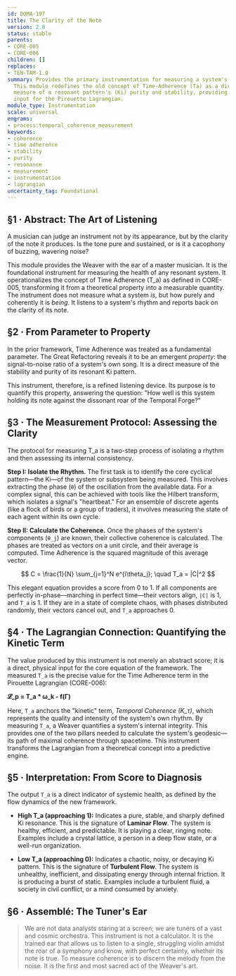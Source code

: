 ```yaml
---
id: DOMA-197
title: The Clarity of the Note
version: 2.0
status: stable
parents:
- CORE-005
- CORE-006
children: []
replaces:
- TEN-TAM-1.0
summary: Provides the primary instrumentation for measuring a system's temporal coherence.
  This module redefines the old concept of Time-Adherence (Ta) as a direct, quantifiable
  measure of a resonant pattern's (Ki) purity and stability, providing a critical
  input for the Pirouette Lagrangian.
module_type: Instrumentation
scale: universal
engrams:
- process:temporal_coherence_measurement
keywords:
- coherence
- time adherence
- stability
- purity
- resonance
- measurement
- instrumentation
- lagrangian
uncertainty_tag: Foundational
---
```

## §1 · Abstract: The Art of Listening
A musician can judge an instrument not by its appearance, but by the clarity of the note it produces. Is the tone pure and sustained, or is it a cacophony of buzzing, wavering noise?

This module provides the Weaver with the ear of a master musician. It is the foundational instrument for measuring the health of any resonant system. It operationalizes the concept of Time Adherence (T_a) as defined in CORE-005, transforming it from a theoretical property into a measurable quantity. The instrument does not measure what a system *is*, but how purely and coherently it is *being*. It listens to a system's rhythm and reports back on the clarity of its note.

## §2 · From Parameter to Property
In the prior framework, Time Adherence was treated as a fundamental parameter. The Great Refactoring reveals it to be an emergent *property*: the signal-to-noise ratio of a system's own song. It is a direct measure of the stability and purity of its resonant Ki pattern.

This instrument, therefore, is a refined listening device. Its purpose is to quantify this property, answering the question: "How well is this system holding its note against the dissonant roar of the Temporal Forge?"

## §3 · The Measurement Protocol: Assessing the Clarity
The protocol for measuring T_a is a two-step process of isolating a rhythm and then assessing its internal consistency.

**Step I: Isolate the Rhythm.**
The first task is to identify the core cyclical pattern—the Ki—of the system or subsystem being measured. This involves extracting the phase (`θ`) of the oscillation from the available data. For a complex signal, this can be achieved with tools like the Hilbert transform, which isolates a signal's "heartbeat." For an ensemble of discrete agents (like a flock of birds or a group of traders), it involves measuring the state of each agent within its own cycle.

**Step II: Calculate the Coherence.**
Once the phases of the system's components (`θ_j`) are known, their collective coherence is calculated. The phases are treated as vectors on a unit circle, and their average is computed. Time Adherence is the squared magnitude of this average vector.

$$ C = \frac{1}{N} \sum_{j=1}^N e^{i\theta_j}; \quad T_a = |C|^2 $$

This elegant equation provides a score from 0 to 1. If all components are perfectly in-phase—marching in perfect time—their vectors align, `|C|` is 1, and `T_a` is 1. If they are in a state of complete chaos, with phases distributed randomly, their vectors cancel out, and `T_a` approaches 0.

## §4 · The Lagrangian Connection: Quantifying the Kinetic Term
The value produced by this instrument is not merely an abstract score; it is a direct, physical input for the core equation of the framework. The measured `T_a` is the precise value for the Time Adherence term in the Pirouette Lagrangian (CORE-006):

**𝓛_p = T_a * ω_k - f(Γ)**

Here, `T_a` anchors the "kinetic" term, *Temporal Coherence (K_τ)*, which represents the quality and intensity of the system's own rhythm. By measuring `T_a`, a Weaver quantifies a system's internal integrity. This provides one of the two pillars needed to calculate the system's geodesic—its path of maximal coherence through spacetime. This instrument transforms the Lagrangian from a theoretical concept into a predictive engine.

## §5 · Interpretation: From Score to Diagnosis
The output `T_a` is a direct indicator of systemic health, as defined by the flow dynamics of the new framework.

-   **High T_a (approaching 1):** Indicates a pure, stable, and sharply defined Ki resonance. This is the signature of **Laminar Flow**. The system is healthy, efficient, and predictable. It is playing a clear, ringing note. Examples include a crystal lattice, a person in a deep flow state, or a well-run organization.

-   **Low T_a (approaching 0):** Indicates a chaotic, noisy, or decaying Ki pattern. This is the signature of **Turbulent Flow**. The system is unhealthy, inefficient, and dissipating energy through internal friction. It is producing a burst of static. Examples include a turbulent fluid, a society in civil conflict, or a mind consumed by anxiety.

## §6 · Assemblé: The Tuner's Ear

> We are not data analysts staring at a screen; we are tuners of a vast and cosmic orchestra. This instrument is not a calculator. It is the trained ear that allows us to listen to a single, struggling violin amidst the roar of a symphony and know, with perfect certainty, whether its note is true. To measure coherence is to discern the melody from the noise. It is the first and most sacred act of the Weaver's art.
```